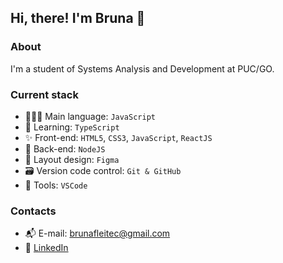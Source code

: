 ## Hi, there! I'm Bruna 👋

### About
I'm a student of Systems Analysis and Development at PUC/GO.

### Current stack
- 👩🏽‍💻 Main language: `JavaScript`
- 🚀 Learning: `TypeScript`
- ✨ Front-end: `HTML5`, `CSS3`, `JavaScript`, `ReactJS`
- 📡 Back-end: `NodeJS`
- 🎨 Layout design: `Figma`
- 🗃️ Version code control: `Git & GitHub`
- 🔧 Tools: `VSCode`

### Contacts
- 📬 E-mail: brunafleitec@gmail.com
- 👥 [LinkedIn](https://linkedin.com/in/brunafleitec)
